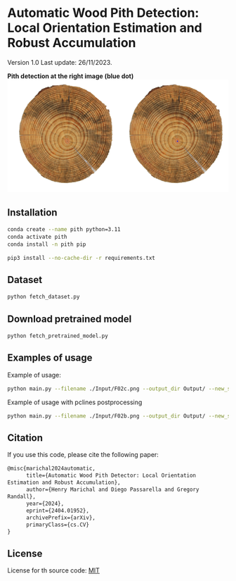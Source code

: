 # Automatic Wood Pith Detection: Local Orientation Estimation and Robust Accumulation


[link_urudendro]: https://iie.fing.edu.uy/proyectos/madera/


Version 1.0
Last update: 26/11/2023. 

**Pith detection at the right image (blue dot)**
![F02b_input_output.png](assets%2FF02b_input_output.png)


## Installation
```bash
conda create --name pith python=3.11
conda activate pith
conda install -n pith pip
```
```bash
pip3 install --no-cache-dir -r requirements.txt
```

## Dataset

```bash
python fetch_dataset.py
```

## Download pretrained model
```bash
python fetch_pretrained_model.py
```

## Examples of usage

Example of usage:
```bash
python main.py --filename ./Input/F02c.png --output_dir Output/ --new_shape 640 --debug 1
```

Example of usage with pclines postprocessing
```bash
python main.py --filename ./Input/F02b.png --output_dir Output/ --new_shape 640 --debug 1 --pclines 1
```

## Citation
If you use this code, please cite the following paper:

```
@misc{marichal2024automatic,
      title={Automatic Wood Pith Detector: Local Orientation Estimation and Robust Accumulation}, 
      author={Henry Marichal and Diego Passarella and Gregory Randall},
      year={2024},
      eprint={2404.01952},
      archivePrefix={arXiv},
      primaryClass={cs.CV}
}
```

## License
License for th source code: [MIT](./LICENSE)



